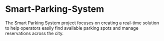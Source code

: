 # Smart-Parking-System
The Smart Parking System project focuses on creating a real-time solution to help operators easily find available parking spots and manage reservations across the city.
